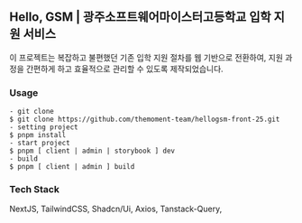 ## Hello, GSM | 광주소프트웨어마이스터고등학교 입학 지원 서비스

이 프로젝트는 복잡하고 불편했던 기존 입학 지원 절차를 웹 기반으로 전환하여, 지원 과정을 간편하게 하고 효율적으로 관리할 수 있도록 제작되었습니다.

### Usage

```
- git clone
$ git clone https://github.com/themoment-team/hellogsm-front-25.git
- setting project
$ pnpm install
- start project
$ pnpm [ client | admin | storybook ] dev
- build
$ pnpm [ client | admin ] build
```

### Tech Stack

NextJS, TailwindCSS, Shadcn/Ui, Axios, Tanstack-Query,
